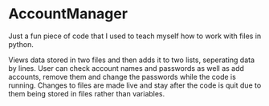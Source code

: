 # AccountManager
Just a fun piece of code that I used to teach myself how to work with files in python. 

Views data stored in two files and then adds it to two lists, seperating data by lines. User can check account names and passwords as well as add accounts, remove them and change the passwords while the code is running. Changes to files are made live and stay after the code is quit due to them being stored in files rather than variables.
